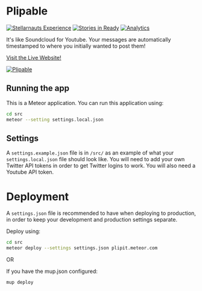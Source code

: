 Plipable
=======

[![Stellarnauts Experience](http://stellarnauts.meteor.com/api/MantarayAR/plipable/badge "Experience up for grabs")](http://stellarnauts.meteor.com/g/MantarayAR/plipable)
[![Stories in Ready](https://badge.waffle.io/MantarayAR/plipable.png?label=ready&title=Ready)](http://waffle.io/MantarayAR/plipable)
[![Analytics](https://ga-beacon.appspot.com/UA-70022714-2/plipable/readme)](https://github.com/igrigorik/ga-beacon)


It's like Soundcloud for Youtube. Your messages are automatically timestamped to where you initially wanted to post them!

[Visit the Live Website!](http://plipable.com)

[![Plipable](documentation/images/demo.gif)](http://plipable.com)


## Running the app

This is a Meteor application. You can run this application using:

```sh
cd src
meteor --setting settings.local.json
```


## Settings

A `settings.example.json` file is in `/src/` as an example of what your `settings.local.json` file should look like. You will need to add your own Twitter API tokens in order to get Twitter logins to work. You will also need a Youtube API token.


# Deployment

A `settings.json` file is recommended to have when deploying to production, in order to keep your development and production settings separate.

Deploy using:

```sh
cd src
meteor deploy --settings settings.json plipit.meteor.com
```

OR

If you have the mup.json configured:

```sh
mup deploy
```
